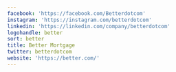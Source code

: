 ```yaml
---
facebook: 'https://facebook.com/Betterdotcom'
instagram: 'https://instagram.com/betterdotcom'
linkedin: 'https://linkedin.com/company/betterdotcom'
logohandle: better
sort: better
title: Better Mortgage
twitter: betterdotcom
website: 'https://better.com/'
---
```


